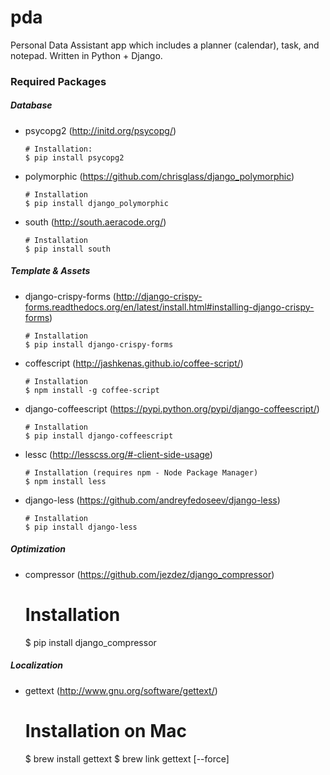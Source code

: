 # pda

Personal Data Assistant app which includes a planner (calendar), task, and notepad. Written in Python + Django.

### Required Packages

##### Database

  * psycopg2 (http://initd.org/psycopg/)

        # Installation:
        $ pip install psycopg2

  * polymorphic (https://github.com/chrisglass/django_polymorphic)

        # Installation
        $ pip install django_polymorphic

  * south (http://south.aeracode.org/)

        # Installation
        $ pip install south

##### Template & Assets

  * django-crispy-forms (http://django-crispy-forms.readthedocs.org/en/latest/install.html#installing-django-crispy-forms)

        # Installation
        $ pip install django-crispy-forms

  * coffescript (http://jashkenas.github.io/coffee-script/)

        # Installation
        $ npm install -g coffee-script

  * django-coffeescript (https://pypi.python.org/pypi/django-coffeescript/)

        # Installation
        $ pip install django-coffeescript

  * lessc (http://lesscss.org/#-client-side-usage)

        # Installation (requires npm - Node Package Manager)
        $ npm install less

  * django-less (https://github.com/andreyfedoseev/django-less)

        # Installation
        $ pip install django-less

##### Optimization

  *   compressor (https://github.com/jezdez/django_compressor)

        # Installation
        $ pip install django_compressor

##### Localization

  *   gettext (http://www.gnu.org/software/gettext/)

        # Installation on Mac
        $ brew install gettext
        $ brew link gettext [--force]
